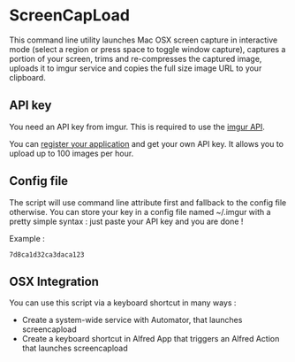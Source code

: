 # ScreenCapLoad

This command line utility launches Mac OSX screen capture in interactive
mode (select a region or press space to toggle window capture), captures
a portion of your screen, trims and re-compresses the captured image,
uploads it to imgur service and copies the full size image URL to your
clipboard.


## API key

You need an API key from imgur. This is required to use the
[imgur API](http://api.imgur.com/resources_auth).

You can [register your application](http://imgur.com/register/api_anon)
and get your own API key. It allows you to upload up to 100 images per hour.


## Config file

The script will use command line attribute first and fallback to the config
file otherwise. You can store your key in a config file named ~/.imgur with
a pretty simple syntax : just paste your API key and you are done !

Example :

    7d8ca1d32ca3daca123

## OSX Integration

You can use this script via a keyboard shortcut in many ways :

- Create a system-wide service with Automator, that launches screencapload
- Create a keyboard shortcut in Alfred App that triggers an Alfred Action that launches screencapload